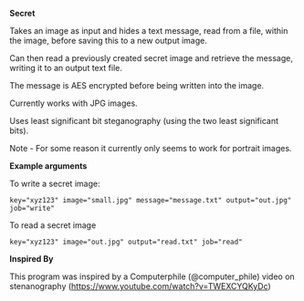 **Secret**

Takes an image as input and hides a text message, read from a file, within the image, before saving this to a new output image.

Can then read a previously created secret image and retrieve the message, writing it to an output text file.

The message is AES encrypted before being written into the image.

Currently works with JPG images.

Uses least significant bit steganography (using the two least significant bits).

Note - For some reason it currently only seems to work for portrait images.

**Example arguments**

To write a secret image:

`key="xyz123" image="small.jpg" message="message.txt" output="out.jpg" job="write"`

To read a secret image

`key="xyz123" image="out.jpg" output="read.txt" job="read"`

**Inspired By**

This program was inspired by a Computerphile (@computer_phile) video on stenanography (https://www.youtube.com/watch?v=TWEXCYQKyDc)